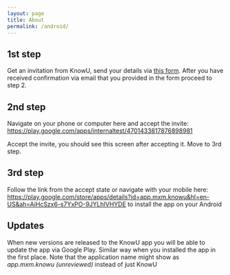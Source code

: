 ```yaml
---
layout: page
title: About
permalink: /android/
---
```



## 1st step
Get an invitation from KnowU, send your details via [this form](https://knowu.app/join/). After you have received confirmation via email that you provided in the form proceed to step 2.

## 2nd step
Navigate on your phone or computer here and accept the invite: https://play.google.com/apps/internaltest/4701433817876898981

Accept the invite, you should see this screen after accepting it. Move to 3rd step.

## 3rd step
Follow the link from the accept state or navigate with your mobile here: https://play.google.com/store/apps/details?id=app.mxm.knowu&hl=en-US&ah=AiHcSzx6-s7YxPO-9JYLhIVHYDE to install the app on your Android

## Updates
When new versions are released to the KnowU app you will be able to update the app via Google Play. Similar way when you installed the app in the first place. Note that the application name might show as *app.mxm.knowu (unreviewed)* instead of just KnowU